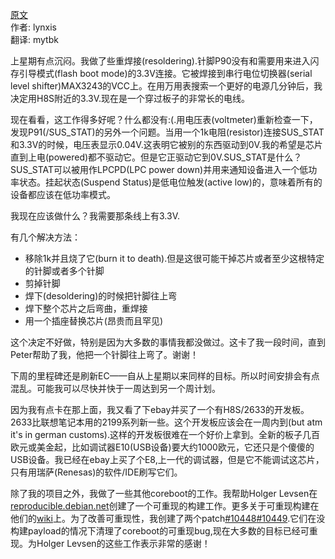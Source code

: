 <meta http-equiv='Content-Type' content='text/html; charset=utf-8' />

[原文](http://blogs.coreboot.org/blog/2015/06/10/gsoc-ech8s-firmware-week-2/)    
作者: lynxis    
翻译: mytbk    

上星期有点沉闷。我做了些重焊接(resoldering).针脚P90没有和需要用来进入闪存引导模式(flash boot mode)的3.3V连接。它被焊接到串行电位切换器(serial level shifter)MAX3243的VCC上。在用万用表搜索一个更好的电源几分钟后，我决定用H8S附近的3.3V.现在是一个穿过板子的非常长的电线。

现在看看，这工作得多好呢？什么都没有:(.用电压表(voltmeter)重新检查一下，发现P91(/SUS\_STAT)的另外一个问题。当用一个1k电阻(resistor)连接SUS\_STAT和3.3V的时候，电压表显示0.04V.这表明它被别的东西驱动到0V.我的希望是芯片直到上电(powered)都不驱动它。但是它正驱动它到0V.SUS\_STAT是什么？SUS\_STAT可以被用作LPCPD(LPC power down)并用来通知设备进入一个低功率状态。挂起状态(Suspend Status)是低电位触发(active low)的，意味着所有的设备都应该在低功率模式。

我现在应该做什么？我需要那条线上有3.3V.

有几个解决方法：
* 移除1k并且烧了它(burn it to death).但是这很可能干掉芯片或者至少这根特定的针脚或者多个针脚
* 剪掉针脚
* 焊下(desoldering)的时候把针脚往上弯
* 焊下整个芯片之后弯曲，重焊接
* 用一个插座替换芯片(昂贵而且罕见)

这个决定不好做，特别是因为大多数的事情我都没做过。这卡了我一段时间，直到Peter帮助了我，他把一个针脚往上弯了。谢谢！

下周的里程碑还是刷新EC——自从上星期以来同样的目标。所以时间安排会有点混乱。可能我可以尽快并快于一周达到另一个周计划。

因为我有点卡在那上面，我又看了下ebay并买了一个有H8S/2633的开发板。2633比联想笔记本用的2199系列新一些。这个开发板应该会在一周内到(but atm it's in german customs).这样的开发板很难在一个好价上拿到。全新的板子几百欧元或美金起，比如调试器E10(USB设备)要大约1000欧元，它还只是个傻傻的USB设备。我已经在ebay上买了个E8,上一代的调试器，但是它不能调试这芯片，只有用瑞萨(Renesas)的软件/IDE刷写它们。

除了我的项目之外，我做了一些其他coreboot的工作。我帮助Holger Levsen在[reproducible.debian.net](https://reproducible.debian.net/coreboot/coreboot.html)创建了一个可重现的构建工作。更多关于可重现构建在他们的[wiki](https://wiki.debian.org/ReproducibleBuilds)上。为了改善可重现性，我创建了两个patch[#10448](http://review.coreboot.org/#/c/10448/)[#10449](http://review.coreboot.org/#/c/10449/).它们在没构建payload的情况下清理了coreboot的可重现bug,现在大多数的目标已经可重现。为Holger Levsen的这些工作表示非常的感谢！
